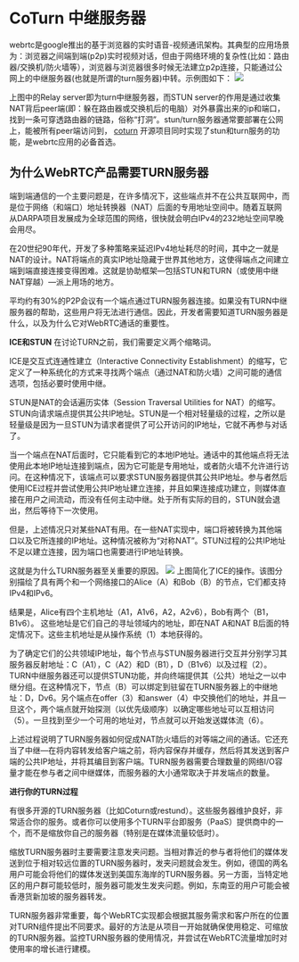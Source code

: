 # CoTurn 中继服务器
webrtc是google推出的基于浏览器的实时语音-视频通讯架构。其典型的应用场景为：浏览器之间端到端(p2p)实时视频对话，但由于网络环境的复杂性(比如：路由器/交换机/防火墙等），浏览器与浏览器很多时候无法建立p2p连接，只能通过公网上的中继服务器(也就是所谓的turn服务器)中转。示例图如下：
![](https://img2018.cnblogs.com/blog/27612/201907/27612-20190706223310279-23789106.png)

上图中的Relay server即为turn中继服务器，而STUN server的作用是通过收集NAT背后peer端(即：躲在路由器或交换机后的电脑）对外暴露出来的ip和端口，找到一条可穿透路由器的链路，俗称“打洞”。stun/turn服务器通常要部署在公网上，能被所有peer端访问到，
[coturn](https://github.com/coturn/coturn) 开源项目同时实现了stun和turn服务的功能，是webrtc应用的必备首选。


## 为什么WebRTC产品需要TURN服务器
端到端通信的一个主要问题是，在许多情况下，这些端点并不在公共互联网中，而是位于网络（和端口）地址转换器（NAT）后面的专用地址空间中。随着互联网从DARPA项目发展成为全球范围的网络，很快就会明白IPv4的232地址空间早晚会用尽。

在20世纪90年代，开发了多种策略来延迟IPv4地址耗尽的时间，其中之一就是NAT的设计。NAT将端点的真实IP地址隐藏于世界其他地方，这使得端点之间建立端到端直接连接变得困难。这就是协助框架—包括STUN和TURN（或使用中继NAT穿越）—派上用场的地方。

平均约有30%的P2P会议有一个端点通过TURN服务器连接。如果没有TURN中继服务器的帮助，这些用户将无法进行通信。因此，开发者需要知道TURN服务器是什么，以及为什么它对WebRTC通话的重要性。

**ICE和STUN**
在讨论TURN之前，我们需要定义两个缩略词。

ICE是交互式连通性建立（Interactive Connectivity Establishment）的缩写，它定义了一种系统化的方式来寻找两个端点（通过NAT和防火墙）之间可能的通信选项，包括必要时使用中继。

STUN是NAT的会话遍历实体（Session Traversal Utilities for NAT）的缩写。STUN向请求端点提供其公共IP地址。STUN是一个相对轻量级的过程，之所以是轻量级是因为一旦STUN为请求者提供了可公开访问的IP地址，它就不再参与对话了。

当一个端点在NAT后面时，它只能看到它的本地IP地址。通话中的其他端点将无法使用此本地IP地址连接到端点，因为它可能是专用地址，或者防火墙不允许进行访问。在这种情况下，该端点可以要求STUN服务器提供其公共IP地址。参与者然后使用ICE过程并尝试使用公共IP地址建立连接，并且如果连接成功建立，则媒体直接在用户之间流动，而没有任何主动中继。处于所有实际的目的，STUN就会退出，然后等待下一次使用。

但是，上述情况只对某些NAT有用。在一些NAT实现中，端口将被转换为其他端口以及它所连接的IP地址。这种情况被称为“对称NAT”。STUN过程的公共IP地址不足以建立连接，因为端口也需要进行IP地址转换。

这就是为什么TURN服务器至关重要的原因。
![](https://webrtc.org.cn/wp-content/uploads/2018/03/turn2-300x177.png)
上图简化了ICE的操作。该图分别描绘了具有两个和一个网络接口的Alice（A）和Bob（B）的节点，它们都支持IPv4和IPv6。

结果是，Alice有四个主机地址（A1，A1v6，A2，A2v6），Bob有两个（B1，B1v6）。 这些地址是它们自己的寻址领域内的地址，即在NAT A和NAT B后面的特定情况下。这些主机地址是从操作系统（1）本地获得的。

为了确定它们的公共领域IP地址，每个节点与STUN服务器进行交互并分别学习其服务器反射地址：C（A1），C（A2）和D（B1），D（B1v6）以及过程（2）。TURN中继服务器还可以提供STUN功能，并向终端提供其（公共）地址之一以中继分组。在这种情况下，节点（B）可以绑定到驻留在TURN服务器上的中继地址：D，Dv6。另个端点在offer（3）和answer（4）中交换他们的地址，并且一旦这个，两个端点就开始探测（以优先级顺序）以确定哪些地址可以互相访问（5）。一旦找到至少一个可用的地址对，节点就可以开始发送媒体流（6）。

上述过程说明了TURN服务器如何促成NAT防火墙后的对等端之间的通话。它还充当了中继—在将内容转发给客户端之前，将内容保存并缓存，然后将其发送到客户端的公共IP地址，并将其编目到客户端。TURN服务器需要合理数量的网络I/O容量才能在参与者之间中继媒体，而服务器的大小通常取决于并发端点的数量。

**进行你的TURN过程**

有很多开源的TURN服务器（比如Coturn或restund）。这些服务器维护良好，非常适合你的服务。或者你可以使用多个TURN平台即服务（PaaS）提供商中的一个，而不是缩放你自己的服务器（特别是在媒体流量较低时）。

缩放TURN服务器时主要需要注意发夹问题。当相对靠近的参与者将他们的媒体发送到位于相对较远位置的TURN服务器时，发夹问题就会发生。例如，德国的两名用户可能会将他们的媒体发送到美国东海岸的TURN服务器。另一方面，当特定地区的用户群可能较低时，服务器可能发生发夹问题。例如，东南亚的用户可能会被香港货新加坡的服务器转发。

TURN服务器非常重要，每个WebRTC实现都会根据其服务需求和客户所在的位置对TURN组件提出不同要求。最好的方法是从项目一开始就确保使用稳定、可缩放的TURN服务器。监控TURN服务器的使用情况，并尝试在WebRTC流量增加时对使用率的增长进行建模。







